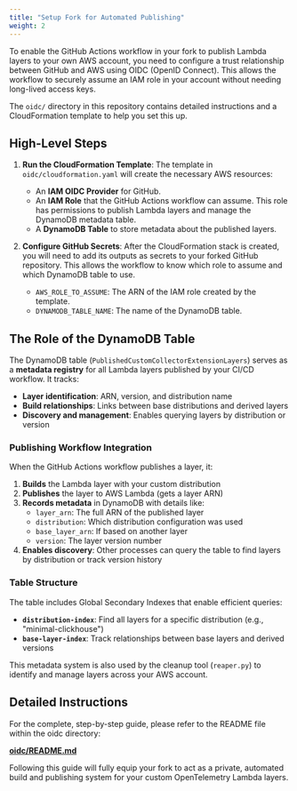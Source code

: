 ```yaml
---
title: "Setup Fork for Automated Publishing"
weight: 2
---
```


To enable the GitHub Actions workflow in your fork to publish Lambda layers to your own AWS account, you need to configure a trust relationship between GitHub and AWS using OIDC (OpenID Connect). This allows the workflow to securely assume an IAM role in your account without needing long-lived access keys.

The `oidc/` directory in this repository contains detailed instructions and a CloudFormation template to help you set this up.

## High-Level Steps

1.  **Run the CloudFormation Template**: The template in `oidc/cloudformation.yaml` will create the necessary AWS resources:
    -   An **IAM OIDC Provider** for GitHub.
    -   An **IAM Role** that the GitHub Actions workflow can assume. This role has permissions to publish Lambda layers and manage the DynamoDB metadata table.
    -   A **DynamoDB Table** to store metadata about the published layers.

2.  **Configure GitHub Secrets**: After the CloudFormation stack is created, you will need to add its outputs as secrets to your forked GitHub repository. This allows the workflow to know which role to assume and which DynamoDB table to use.
    -   `AWS_ROLE_TO_ASSUME`: The ARN of the IAM role created by the template.
    -   `DYNAMODB_TABLE_NAME`: The name of the DynamoDB table.

## The Role of the DynamoDB Table

The DynamoDB table (`PublishedCustomCollectorExtensionLayers`) serves as a **metadata registry** for all Lambda layers published by your CI/CD workflow. It tracks:

- **Layer identification**: ARN, version, and distribution name
- **Build relationships**: Links between base distributions and derived layers  
- **Discovery and management**: Enables querying layers by distribution or version

### Publishing Workflow Integration

When the GitHub Actions workflow publishes a layer, it:

1. **Builds** the Lambda layer with your custom distribution
2. **Publishes** the layer to AWS Lambda (gets a layer ARN)
3. **Records metadata** in DynamoDB with details like:
   - `layer_arn`: The full ARN of the published layer
   - `distribution`: Which distribution configuration was used
   - `base_layer_arn`: If based on another layer
   - `version`: The layer version number
4. **Enables discovery**: Other processes can query the table to find layers by distribution or track version history

### Table Structure

The table includes Global Secondary Indexes that enable efficient queries:
- **`distribution-index`**: Find all layers for a specific distribution (e.g., "minimal-clickhouse")
- **`base-layer-index`**: Track relationships between base layers and derived versions

This metadata system is also used by the cleanup tool (`reaper.py`) to identify and manage layers across your AWS account.

## Detailed Instructions

For the complete, step-by-step guide, please refer to the README file within the oidc directory:

[**oidc/README.md**](https://github.com/dev7a/ocelot/blob/main/oidc/README.md)

Following this guide will fully equip your fork to act as a private, automated build and publishing system for your custom OpenTelemetry Lambda layers. 